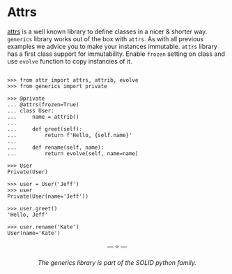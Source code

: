 # Attrs

[attrs](https://www.attrs.org/en/stable/) is a well known library to define
classes in a nicer & shorter way. `generics` library works out of the box with
`attrs`. As with all previous examples we advice you to make your instances
immutable. `attrs` library has a first class support for immutability. Enable
`frozen` setting on class and use `evolve` function to copy instancies of it.

```pycon

>>> from attr import attrs, attrib, evolve
>>> from generics import private

>>> @private
... @attrs(frozen=True)
... class User:
...     name = attrib()
...
...     def greet(self):
...         return f'Hello, {self.name}'
...
...     def rename(self, name):
...         return evolve(self, name=name)

>>> User
Private(User)

>>> user = User('Jeff')
>>> user
Private(User(name='Jeff'))

>>> user.greet()
'Hello, Jeff'

>>> user.rename('Kate')
User(name='Kate')

```

<p align="center">&mdash; ⭐️ &mdash;</p>
<p align="center"><i>The generics library is part of the SOLID python family.</i></p>
